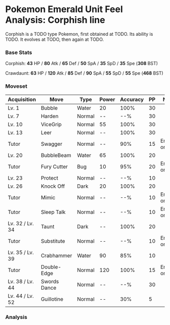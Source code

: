 # Pokemon Emerald Unit Feel Analysis: Corphish line

Corphish is a TODO type Pokemon, first obtained at TODO. Its ability is TODO. It evolves at TODO, then again at TODO.

### Base Stats

Corphish: **43** HP / **80** Atk / **65** Def / **50** SpA / **35** SpD / **35** Spe (**308** BST)

Crawdaunt: **63** HP / **120** Atk / **85** Def / **90** SpA / **55** SpD / **55** Spe (**468** BST)

### Moveset

|Acquisition    |Move        |Type  |Power|Accuracy|PP |Notes                    |
|---            |---         |---   |---  |---     |---|---                      |
|Lv. 1          |Bubble      |Water |20   |100%    |30 |                         |
|Lv. 7          |Harden      |Normal|--   |--%     |30 |                         |
|Lv. 10         |ViceGrip    |Normal|55   |100%    |30 |                         |
|Lv. 13         |Leer        |Normal|--   |100%    |30 |                         |
|Tutor          |Swagger     |Normal|--   |90%     |15 |Emerald only             |
|Lv. 20         |BubbleBeam  |Water |65   |100%    |20 |                         |
|Tutor          |Fury Cutter |Bug   |10   |95%     |20 |Emerald only             |
|Lv. 23         |Protect     |Normal|--   |--%     |10 |                         |
|Lv. 26         |Knock Off   |Dark  |20   |100%    |20 |                         |
|Tutor          |Mimic       |Normal|--   |--%     |10 |Emerald only             |
|Tutor          |Sleep Talk  |Normal|--   |--%     |10 |Emerald only             |
|Lv. 32 / Lv. 34|Taunt       |Dark  |--   |100%    |20 |                         |
|Tutor          |Substitute  |Normal|--   |--%     |10 |Emerald only             |
|Lv. 35 / Lv. 39|Crabhammer  |Water |90   |85%     |10 |                         |
|Tutor          |Double-Edge |Normal|120  |100%    |15 |Emerald only             |
|Lv. 38 / Lv. 44|Swords Dance|Normal|--   |--%     |30 |                         |
|Lv. 44 / Lv. 52|Guillotine  |Normal|--   |30%     |5  |                         |

### Analysis